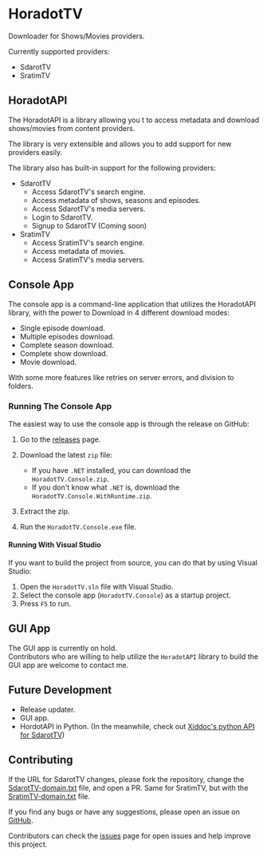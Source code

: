 # HoradotTV

Downloader for Shows/Movies providers.

Currently supported providers:
- SdarotTV
- SratimTV

## HoradotAPI

The HoradotAPI is a library allowing you t to access metadata and download shows/movies from content providers.

The library is very extensible and allows you to add support for new providers easily.

The library also has built-in support for the following providers:
- SdarotTV
  - Access SdarotTV's search engine.
  - Access metadata of shows, seasons and episodes.
  - Access SdarotTV's media servers.
  - Login to SdarotTV.
  - Signup to SdarotTV (Coming soon)
- SratimTV
  - Access SratimTV's search engine.
  - Access metadata of movies.
  - Access SratimTV's media servers.

## Console App

The console app is a command-line application that utilizes the HoradotAPI library, with the power to Download in 4 different download modes:

- Single episode download.
- Multiple episodes download.
- Complete season download.
- Complete show download.
- Movie download.

With some more features like retries on server errors, and division to folders.

### Running The Console App

The easiest way to use the console app is through the release on GitHub:

1. Go to the [releases](https://github.com/yairp03/HoradotTV/releases) page.

2. Download the latest `zip` file:
   - If you have `.NET` installed, you can download the `HoradotTV.Console.zip`.
   - If you don't know what `.NET` is, download the `HoradotTV.Console.WithRuntime.zip`.

3. Extract the zip.

4. Run the `HoradotTV.Console.exe` file.

#### Running With Visual Studio

If you want to build the project from source, you can do that by using Visual Studio:

1. Open the `HoradotTV.sln` file with Visual Studio.
2. Select the console app (`HoradotTV.Console`) as a startup project.
3. Press `F5` to run.

## GUI App

The GUI app is currently on hold.  
Contributors who are willing to help utilize the `HoradotAPI` library to build the GUI app are welcome to contact me.

## Future Development

- Release updater.
- GUI app.
- HordotAPI in Python. (In the meanwhile, check out [Xiddoc's python API for SdarotTV](https://github.com/Xiddoc/PySdarot))

## Contributing

If the URL for SdarotTV changes, please fork the repository, change the [SdarotTV-domain.txt](/Resources/SdarotTV-domain.txt) file, and open a PR.
Same for SratimTV, but with the [SratimTV-domain.txt](/Resources/SratimTV-domain.txt) file.

If you find any bugs or have any suggestions, please open an issue on [GitHub](https://github.com/yairp03/HoradotTV/issues).

Contributors can check the [issues](https://github.com/yairp03/HoradotTV/issues) page for open issues and help improve this project.
